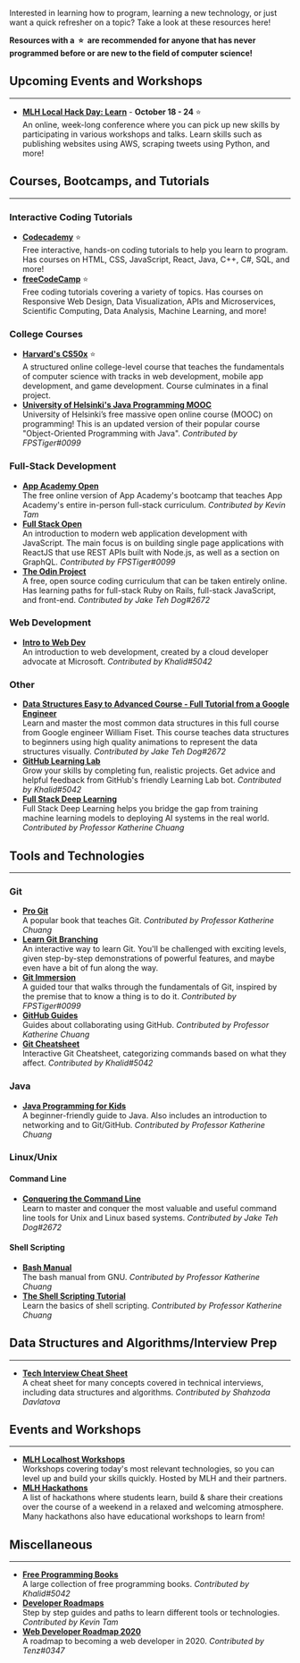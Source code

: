 Interested in learning how to program, learning a new technology, or just want a quick refresher on a topic? Take a look at these resources here!

**Resources with a &nbsp;⭐&nbsp; are recommended for anyone that has never programmed before or are new to the field of computer science!**

## Upcoming Events and Workshops

---

- [**MLH Local Hack Day: Learn**](https://localhackday.mlh.io/learn) - **October 18 - 24** ⭐  
  An online, week-long conference where you can pick up new skills by participating in various workshops and talks. Learn skills such as publishing websites using AWS, scraping tweets using Python, and more!

## Courses, Bootcamps, and Tutorials

---

### Interactive Coding Tutorials

- [**Codecademy**](https://www.codecademy.com) ⭐  
  Free interactive, hands-on coding tutorials to help you learn to program. Has courses on HTML, CSS, JavaScript, React, Java, C++, C#, SQL, and more!
- [**freeCodeCamp**](https://www.freecodecamp.org/) ⭐  
  Free coding tutorials covering a variety of topics. Has courses on Responsive Web Design, Data Visualization, APIs and Microservices, Scientific Computing, Data Analysis, Machine Learning, and more!

### College Courses

- [**Harvard's CS50x**](https://cs50.harvard.edu/x/2020) ⭐  
  A structured online college-level course that teaches the fundamentals of computer science with tracks in web development, mobile app development, and game development. Course culminates in a final project.
- [**University of Helsinki's Java Programming MOOC**](https://java-programming.mooc.fi)  
  University of Helsinki’s free massive open online course (MOOC) on programming! This is an updated version of their popular course "Object-Oriented Programming with Java". _Contributed by FPSTiger#0099_

### Full-Stack Development

- [**App Academy Open**](https://open.appacademy.io)  
  The free online version of App Academy's bootcamp that teaches App Academy's entire in-person full-stack curriculum. _Contributed by Kevin Tam_
- [**Full Stack Open**](https://fullstackopen.com/en)  
  An introduction to modern web application development with JavaScript. The main focus is on building single page applications with ReactJS that use REST APIs built with Node.js, as well as a section on GraphQL. _Contributed by FPSTiger#0099_
- [**The Odin Project**](https://www.theodinproject.com)  
  A free, open source coding curriculum that can be taken entirely online. Has learning paths for full-stack Ruby on Rails, full-stack JavaScript, and front-end. _Contributed by Jake Teh Dog#2672_

### Web Development

- [**Intro to Web Dev**](https://btholt.github.io/intro-to-web-dev-v2)  
  An introduction to web development, created by a cloud developer advocate at Microsoft. _Contributed by Khalid#5042_

### Other

- [**Data Structures Easy to Advanced Course - Full Tutorial from a Google Engineer**](https://www.youtube.com/watch?v=RBSGKlAvoiM)  
  Learn and master the most common data structures in this full course from Google engineer William Fiset. This course teaches data structures to beginners using high quality animations to represent the data structures visually. _Contributed by Jake Teh Dog#2672_
- [**GitHub Learning Lab**](https://lab.github.com)  
  Grow your skills by completing fun, realistic projects. Get advice and helpful feedback from GitHub's friendly Learning Lab bot. _Contributed by Khalid#5042_
- [**Full Stack Deep Learning**](https://course.fullstackdeeplearning.com)  
  Full Stack Deep Learning helps you bridge the gap from training machine learning models to deploying AI systems in the real world. _Contributed by Professor Katherine Chuang_

## Tools and Technologies

---

### Git

- [**Pro Git**](https://git-scm.com/book/en/v2)  
  A popular book that teaches Git. _Contributed by Professor Katherine Chuang_
- [**Learn Git Branching**](https://learngitbranching.js.org)  
  An interactive way to learn Git. You'll be challenged with exciting levels, given step-by-step demonstrations of powerful features, and maybe even have a bit of fun along the way.
- [**Git Immersion**](https://gitimmersion.com)  
  A guided tour that walks through the fundamentals of Git, inspired by the premise that to know a thing is to do it. _Contributed by FPSTiger#0099_
- [**GitHub Guides**](https://guides.github.com)  
  Guides about collaborating using GitHub. _Contributed by Professor Katherine Chuang_
- [**Git Cheatsheet**](http://www.ndpsoftware.com/git-cheatsheet.html)  
  Interactive Git Cheatsheet, categorizing commands based on what they affect. _Contributed by Khalid#5042_

### Java

- [**Java Programming for Kids**](https://yfain.github.io/Java4Kids)  
  A beginner-friendly guide to Java. Also includes an introduction to networking and to Git/GitHub. _Contributed by Professor Katherine Chuang_

### Linux/Unix

#### Command Line

- [**Conquering the Command Line**](http://conqueringthecommandline.com/book)  
  Learn to master and conquer the most valuable and useful command line tools for Unix and Linux based systems. _Contributed by Jake Teh Dog#2672_

#### Shell Scripting

- [**Bash Manual**](https://www.gnu.org/software/bash/manual)  
  The bash manual from GNU. _Contributed by Professor Katherine Chuang_
- [**The Shell Scripting Tutorial**](https://www.shellscript.sh)  
  Learn the basics of shell scripting. _Contributed by Professor Katherine Chuang_

## Data Structures and Algorithms/Interview Prep

---

- [**Tech Interview Cheat Sheet**](https://github.com/TSiege/Tech-Interview-Cheat-Sheet)  
  A cheat sheet for many concepts covered in technical interviews, including data structures and algorithms. _Contributed by Shahzoda Davlatova_

## Events and Workshops

---

- [**MLH Localhost Workshops**](https://mlh.io/seasons/localhost/events)  
  Workshops covering today's most relevant technologies, so you can level up and build your skills quickly. Hosted by MLH and their partners.
- [**MLH Hackathons**](https://mlh.io/seasons/2021/events)  
  A list of hackathons where students learn, build & share their creations over the course of a weekend in a relaxed and welcoming atmosphere. Many hackathons also have educational workshops to learn from!

## Miscellaneous

---

- [**Free Programming Books**](https://github.com/EbookFoundation/free-programming-books/blob/master/free-programming-books.md)  
  A large collection of free programming books. _Contributed by Khalid#5042_
- [**Developer Roadmaps**](https://roadmap.sh)  
  Step by step guides and paths to learn different tools or technologies. _Contributed by Kevin Tam_
- [**Web Developer Roadmap 2020**](https://github.com/kamranahmedse/developer-roadmap)  
  A roadmap to becoming a web developer in 2020. _Contributed by Tenz#0347_
